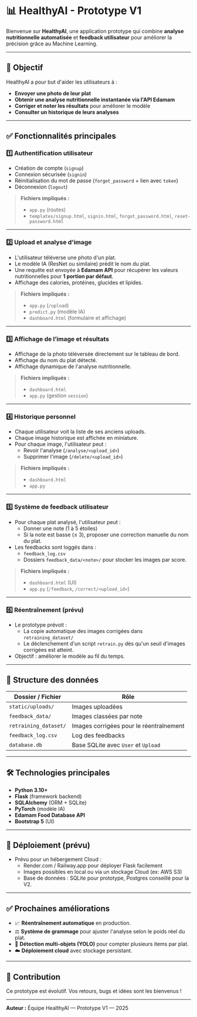 # 📊 HealthyAI - Prototype V1

Bienvenue sur **HealthyAI**, une application prototype qui combine **analyse nutritionnelle automatisée** et **feedback utilisateur** pour améliorer la précision grâce au Machine Learning.

---

## 🎯 Objectif

HealthyAI a pour but d'aider les utilisateurs à :
- **Envoyer une photo de leur plat**
- **Obtenir une analyse nutritionnelle instantanée via l'API Edamam**
- **Corriger et noter les résultats** pour améliorer le modèle
- **Consulter un historique de leurs analyses**

---

## ✅ Fonctionnalités principales

### 1️⃣ **Authentification utilisateur**
- Création de compte (`signup`)
- Connexion sécurisée (`signin`)
- Réinitialisation du mot de passe (`forgot_password` + lien avec `token`)
- Déconnexion (`logout`)

> **Fichiers impliqués :**
> - `app.py` (routes)
> - `templates/signup.html`, `signin.html`, `forgot_password.html`, `reset-password.html`

---

### 2️⃣ **Upload et analyse d'image**
- L'utilisateur téléverse une photo d'un plat.
- Le modèle IA (ResNet ou similaire) prédit le nom du plat.
- Une requête est envoyée à **Edamam API** pour récupérer les valeurs nutritionnelles pour **1 portion par défaut**.
- Affichage des calories, protéines, glucides et lipides.

> **Fichiers impliqués :**
> - `app.py` (`/upload`)
> - `predict.py` (modèle IA)
> - `dashboard.html` (formulaire et affichage)

---

### 3️⃣ **Affichage de l’image et résultats**
- Affichage de la photo téléversée directement sur le tableau de bord.
- Affichage du nom du plat détecté.
- Affichage dynamique de l'analyse nutritionnelle.

> **Fichiers impliqués :**
> - `dashboard.html`
> - `app.py` (gestion `session`)

---

### 4️⃣ **Historique personnel**
- Chaque utilisateur voit la liste de ses anciens uploads.
- Chaque image historique est affichée en miniature.
- Pour chaque image, l'utilisateur peut :
  - Revoir l'analyse (`/analyse/<upload_id>`)
  - Supprimer l'image (`/delete/<upload_id>`)

> **Fichiers impliqués :**
> - `dashboard.html`
> - `app.py`

---

### 5️⃣ **Système de feedback utilisateur**
- Pour chaque plat analysé, l'utilisateur peut :
  - Donner une note (1 à 5 étoiles)
  - Si la note est basse (≤ 3), proposer une correction manuelle du nom du plat.
- Les feedbacks sont loggés dans :
  - `feedback_log.csv`
  - Dossiers `feedback_data/<note>/` pour stocker les images par score.

> **Fichiers impliqués :**
> - `dashboard.html` (UI)
> - `app.py` (`/feedback`, `/correct/<upload_id>`)

---

### 6️⃣ **Réentraînement (prévu)**
- Le prototype prévoit :
  - La copie automatique des images corrigées dans `retraining_dataset/`
  - Le déclenchement d'un script `retrain.py` dès qu'un seuil d'images corrigées est atteint.
- Objectif : améliorer le modèle au fil du temps.

---

## 📂 Structure des données

| Dossier / Fichier | Rôle |
|-------------------|------|
| `static/uploads/` | Images uploadées |
| `feedback_data/` | Images classées par note |
| `retraining_dataset/` | Images corrigées pour le réentraînement |
| `feedback_log.csv` | Log des feedbacks |
| `database.db` | Base SQLite avec `User` et `Upload` |

---

## 🛠️ Technologies principales

- **Python 3.10+**
- **Flask** (framework backend)
- **SQLAlchemy** (ORM + SQLite)
- **PyTorch** (modèle IA)
- **Edamam Food Database API**
- **Bootstrap 5** (UI)

---

## 🚀 Déploiement (prévu)

- Prévu pour un hébergement Cloud :
  - Render.com / Railway.app pour déployer Flask facilement
  - Images possibles en local ou via un stockage Cloud (ex: AWS S3)
  - Base de données : SQLite pour prototype, Postgres conseillé pour la V2.

---

## ✅ Prochaines améliorations

- 📈 **Réentraînement automatique** en production.
- ⚖️ **Système de grammage** pour ajuster l'analyse selon le poids réel du plat.
- 🧩 **Détection multi-objets (YOLO)** pour compter plusieurs items par plat.
- ☁️ **Déploiement cloud** avec stockage persistant.

---

## 🙌 Contribution

Ce prototype est évolutif. Vos retours, bugs et idées sont les bienvenus !

---

**Auteur :** Équipe HealthyAI — Prototype V1 — 2025  
